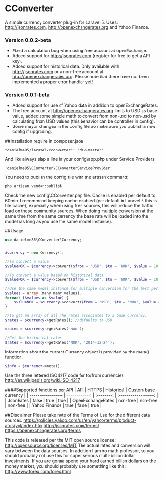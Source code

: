 # CConverter
A simple currency converter plug-in for Laravel 5. Uses: http://jsonrates.com, http://openexchangerates.org and Yahoo Finance. 

### Version 0.0.2-beta
* Fixed a calculation bug when using free account at openExchange.
* Added support for http://jsonrates.com (register for free to get a API key).
* Added support for historical data. Only available with http://jsonrates.com or a non-free account at http://openexchangerates.org.
Please note that there have not been implemented a proper error handler yet! 


### Version 0.0.1-beta
* Added support for use of Yahoo data in addition to openExchangeRates. 
* The free account at http://openexchangerates.org limits to USD as base value, added some simple math to convert from non-usd to non-usd by calculating from USD values (this behavior can be controller in config). 
* Some mayor changes in the config file so make sure you publish a new config if upgrading. 

##Installation
require in composer.json 
```
"danielme85/laravel-cconverter": "dev-master"
```

And like always slap a line in your config\app.php under Service Providers
```
'danielme85\CConverter\CConverterServiceProvider'
```

You need to publish the config file with the artisan command:
```
php artisan vendor:publish
```

Check the new config\CConverter.php file.
Cache is enabled per default to 60min. I recommend keeping cache enabled (per default in Laravel 5 this is file cache), expecially when using free sources, this will reduce the traffic load on these community sources.
When doing multiple conversion at the same time from the same currency the base rate will be loaded into the model (as long as you use the same model instance).   
 

##Usage

```php
use danielme85\CConverter\Currency;


$currency = new Currency();

//To convert a value
$valueNOK = $currency->convert($from = 'USD', $to = 'NOK', $value = 10, $decimals = 2);

//To convert a value based on historical data
$valueNOK = $currency->convert($from = 'USD', $to = 'NOK', $value = 10, $decimals = 2, $date = '2014-12-24');

//Use the same model instance for multiple conversion for the best performance. 
$values = array (many many values).
foreach ($values as $value) {
    $valueNOK = $currency->convert($from = 'USD', $to = 'NOK', $value = 10, $decimals = 2);
}

//to get an array of all the rates associated to a base currency.
$rates = $currency->getRates(); //defaults to USD

$rates = $currency->getRates('NOK');

//Get the historical rates
$rates = $currency->getRates('NOK', '2014-12-24');
```

Information about the current Currency object is provided by the meta() function.
```php
$info = $currency->meta();
```

Use the three lettered ISO4217 code for to/from currencies: http://en.wikipedia.org/wiki/ISO_4217

####Supported functions per API
| API               | HTTPS         | Historical | Custom base currency |
| ----------------- |:------------: | :--------: | :------------------: |
| JsonRates         | false         | true       |  true                |
| OpenExchangeRates | non-free      | non-free   |  non-free            |
| Yahoo Finance     | true          | false      |  true                |


##Disclaimer
Please take note of the Terms of Use for the different data sources.
https://policies.yahoo.com/us/en/yahoo/terms/product-atos/yql/index.htm
http://jsonrates.com/terms/
https://openexchangerates.org/terms

This code is released per the MIT open source license: http://opensource.org/licenses/MIT
The actual rates and conversion will vary between the data sources. 
In addition I am no math professor, so you should probably not use this for super serious multi-billion dollar investments. 
If you are gonna spend your hard earned billion dollars on the money market, you should probably use something like this: http://www.forex.com/forex.html 
